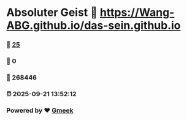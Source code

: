 # Absoluter Geist :link: https://Wang-ABG.github.io/das-sein.github.io 
### :page_facing_up: [25](https://Wang-ABG.github.io/das-sein.github.io/tag.html) 
### :speech_balloon: 0 
### :hibiscus: 268446 
### :alarm_clock: 2025-09-21 13:52:12 
### Powered by :heart: [Gmeek](https://github.com/Meekdai/Gmeek)
